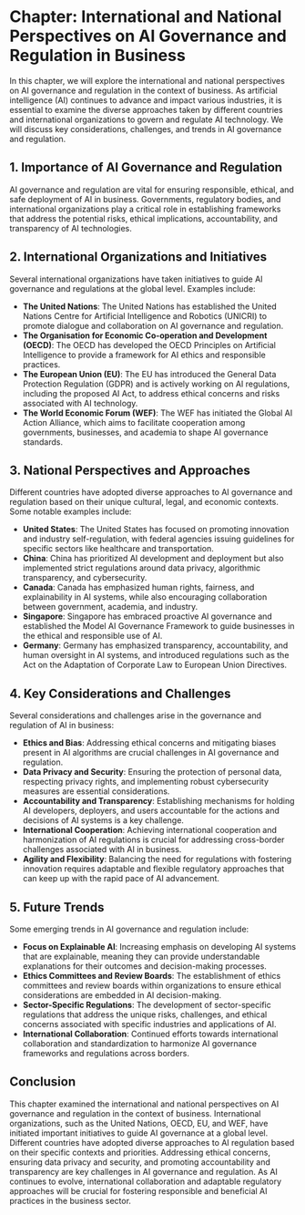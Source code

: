 Chapter: International and National Perspectives on AI Governance and Regulation in Business
============================================================================================

In this chapter, we will explore the international and national perspectives on AI governance and regulation in the context of business. As artificial intelligence (AI) continues to advance and impact various industries, it is essential to examine the diverse approaches taken by different countries and international organizations to govern and regulate AI technology. We will discuss key considerations, challenges, and trends in AI governance and regulation.

**1. Importance of AI Governance and Regulation**
-------------------------------------------------

AI governance and regulation are vital for ensuring responsible, ethical, and safe deployment of AI in business. Governments, regulatory bodies, and international organizations play a critical role in establishing frameworks that address the potential risks, ethical implications, accountability, and transparency of AI technologies.

**2. International Organizations and Initiatives**
--------------------------------------------------

Several international organizations have taken initiatives to guide AI governance and regulations at the global level. Examples include:

* **The United Nations**: The United Nations has established the United Nations Centre for Artificial Intelligence and Robotics (UNICRI) to promote dialogue and collaboration on AI governance and regulation.
* **The Organisation for Economic Co-operation and Development (OECD)**: The OECD has developed the OECD Principles on Artificial Intelligence to provide a framework for AI ethics and responsible practices.
* **The European Union (EU)**: The EU has introduced the General Data Protection Regulation (GDPR) and is actively working on AI regulations, including the proposed AI Act, to address ethical concerns and risks associated with AI technology.
* **The World Economic Forum (WEF)**: The WEF has initiated the Global AI Action Alliance, which aims to facilitate cooperation among governments, businesses, and academia to shape AI governance standards.

**3. National Perspectives and Approaches**
-------------------------------------------

Different countries have adopted diverse approaches to AI governance and regulation based on their unique cultural, legal, and economic contexts. Some notable examples include:

* **United States**: The United States has focused on promoting innovation and industry self-regulation, with federal agencies issuing guidelines for specific sectors like healthcare and transportation.
* **China**: China has prioritized AI development and deployment but also implemented strict regulations around data privacy, algorithmic transparency, and cybersecurity.
* **Canada**: Canada has emphasized human rights, fairness, and explainability in AI systems, while also encouraging collaboration between government, academia, and industry.
* **Singapore**: Singapore has embraced proactive AI governance and established the Model AI Governance Framework to guide businesses in the ethical and responsible use of AI.
* **Germany**: Germany has emphasized transparency, accountability, and human oversight in AI systems, and introduced regulations such as the Act on the Adaptation of Corporate Law to European Union Directives.

**4. Key Considerations and Challenges**
----------------------------------------

Several considerations and challenges arise in the governance and regulation of AI in business:

* **Ethics and Bias**: Addressing ethical concerns and mitigating biases present in AI algorithms are crucial challenges in AI governance and regulation.
* **Data Privacy and Security**: Ensuring the protection of personal data, respecting privacy rights, and implementing robust cybersecurity measures are essential considerations.
* **Accountability and Transparency**: Establishing mechanisms for holding AI developers, deployers, and users accountable for the actions and decisions of AI systems is a key challenge.
* **International Cooperation**: Achieving international cooperation and harmonization of AI regulations is crucial for addressing cross-border challenges associated with AI in business.
* **Agility and Flexibility**: Balancing the need for regulations with fostering innovation requires adaptable and flexible regulatory approaches that can keep up with the rapid pace of AI advancement.

**5. Future Trends**
--------------------

Some emerging trends in AI governance and regulation include:

* **Focus on Explainable AI**: Increasing emphasis on developing AI systems that are explainable, meaning they can provide understandable explanations for their outcomes and decision-making processes.
* **Ethics Committees and Review Boards**: The establishment of ethics committees and review boards within organizations to ensure ethical considerations are embedded in AI decision-making.
* **Sector-Specific Regulations**: The development of sector-specific regulations that address the unique risks, challenges, and ethical concerns associated with specific industries and applications of AI.
* **International Collaboration**: Continued efforts towards international collaboration and standardization to harmonize AI governance frameworks and regulations across borders.

**Conclusion**
--------------

This chapter examined the international and national perspectives on AI governance and regulation in the context of business. International organizations, such as the United Nations, OECD, EU, and WEF, have initiated important initiatives to guide AI governance at a global level. Different countries have adopted diverse approaches to AI regulation based on their specific contexts and priorities. Addressing ethical concerns, ensuring data privacy and security, and promoting accountability and transparency are key challenges in AI governance and regulation. As AI continues to evolve, international collaboration and adaptable regulatory approaches will be crucial for fostering responsible and beneficial AI practices in the business sector.
